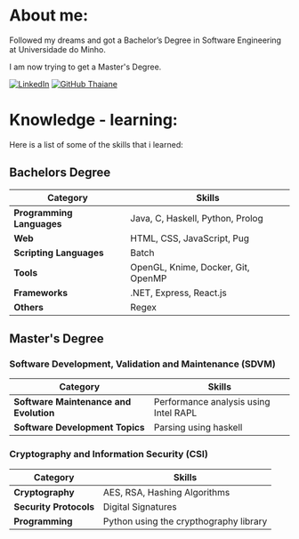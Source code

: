 # About me:
Followed my dreams and got a Bachelor’s Degree in Software Engineering at Universidade do Minho.

I am now trying to get a Master's Degree.

[![LinkedIn](https://img.shields.io/badge/LinkedIn-%230077B5.svg?logo=linkedin&logoColor=white)](https://linkedin.com/in/miguel-amg) 
[![GitHub Thaiane](https://img.shields.io/github/followers/miguel-amg?label=follow&style=social)](https://github.com/miguel-amg)

# Knowledge - learning:
Here is a list of some of the skills that i learned:

## Bachelors Degree
|**Category**    | **Skills**                                 |
|------------------------|---------------------------------------------|
| **Programming Languages** | Java, C, Haskell, Python, Prolog         |
| **Web**                | HTML, CSS, JavaScript, Pug                 |
| **Scripting Languages** | Batch                                      |
| **Tools**              | OpenGL, Knime, Docker, Git, OpenMP         |
| **Frameworks**         | .NET, Express, React.js                    |
| **Others**             | Regex                                      |

## Master's Degree

### Software Development, Validation and Maintenance (SDVM)
| **Category** | **Skills** |
|------------------------|---------------------------------------------|
| **Software Maintenance and Evolution** | Performance analysis using Intel RAPL  |
| **Software Development Topics** | Parsing using haskell |

### Cryptography and Information Security (CSI)
| **Category** | **Skills** |
|------------------------|---------------------------------------------|
| **Cryptography**      | AES, RSA, Hashing Algorithms |
| **Security Protocols** | Digital Signatures          |
| **Programming**       | Python using the crypthography library |
